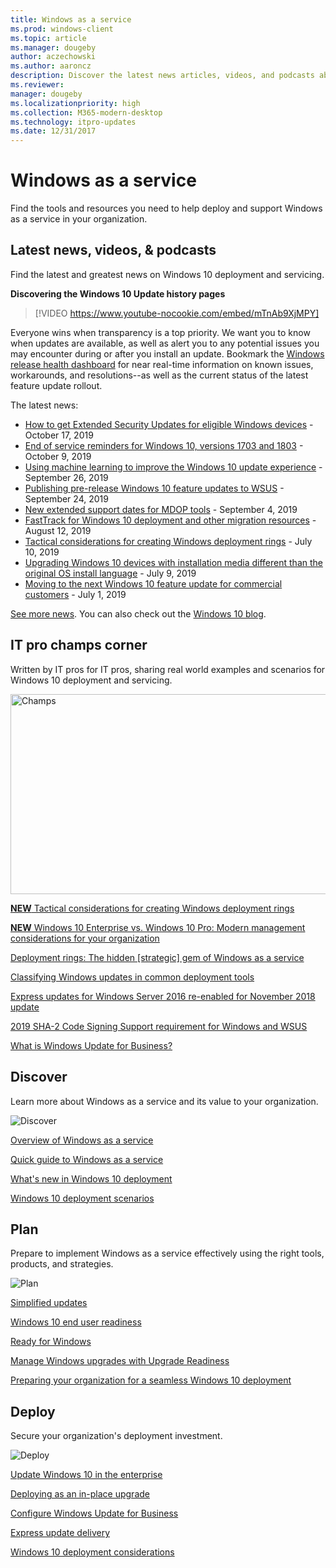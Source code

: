 ```yaml
---
title: Windows as a service
ms.prod: windows-client
ms.topic: article
ms.manager: dougeby
author: aczechowski
ms.author: aaroncz
description: Discover the latest news articles, videos, and podcasts about Windows as a service. Find resources for using Windows as a service within your organization.
ms.reviewer: 
manager: dougeby
ms.localizationpriority: high
ms.collection: M365-modern-desktop
ms.technology: itpro-updates
ms.date: 12/31/2017
---
```


# Windows as a service

Find the tools and resources you need to help deploy and support Windows as a service in your organization.

## Latest news, videos, & podcasts

Find the latest and greatest news on Windows 10 deployment and servicing.

**Discovering the Windows 10 Update history pages**
> [!VIDEO https://www.youtube-nocookie.com/embed/mTnAb9XjMPY]

Everyone wins when transparency is a top priority. We want you to know when updates are available, as well as alert you to any potential issues you may encounter during or after you install an update. Bookmark the [Windows release health dashboard](/windows/release-health/) for near real-time information on known issues, workarounds, and resolutions--as well as the current status of the latest feature update rollout.

The latest news:

- [How to get Extended Security Updates for eligible Windows devices](https://techcommunity.microsoft.com/t5/Windows-IT-Pro-Blog/How-to-get-Extended-Security-Updates-for-eligible-Windows/ba-p/917807) - October 17, 2019
- [End of service reminders for Windows 10, versions 1703 and 1803](https://techcommunity.microsoft.com/t5/Windows-IT-Pro-Blog/End-of-service-reminders-for-Windows-10-versions-1703-and-1803/ba-p/903715) - October 9, 2019
- [Using machine learning to improve the Windows 10 update experience](https://techcommunity.microsoft.com/t5/Windows-IT-Pro-Blog/Using-machine-learning-to-improve-the-Windows-10-update/ba-p/877860) - September 26, 2019
- [Publishing pre-release Windows 10 feature updates to WSUS](https://techcommunity.microsoft.com/t5/Windows-IT-Pro-Blog/Publishing-pre-release-Windows-10-feature-updates-to-WSUS/ba-p/845054) - September 24, 2019
- [New extended support dates for MDOP tools](https://techcommunity.microsoft.com/t5/Windows-IT-Pro-Blog/New-extended-support-dates-for-MDOP-tools/ba-p/837312) - September 4, 2019
- [FastTrack for Windows 10 deployment and other migration resources](https://techcommunity.microsoft.com/t5/Windows-IT-Pro-Blog/FastTrack-for-Windows-10-deployment-and-other-migration/ba-p/800406) - August 12, 2019
- [Tactical considerations for creating Windows deployment rings](https://techcommunity.microsoft.com/t5/Windows-IT-Pro-Blog/Tactical-considerations-for-creating-Windows-deployment-rings/ba-p/746979) - July 10, 2019
- [Upgrading Windows 10 devices with installation media different than the original OS install language](https://techcommunity.microsoft.com/t5/Windows-IT-Pro-Blog/Upgrading-Windows-10-devices-with-installation-media-different/ba-p/746126) - July 9, 2019
- [Moving to the next Windows 10 feature update for commercial customers](https://techcommunity.microsoft.com/t5/Windows-IT-Pro-Blog/Moving-to-the-next-Windows-10-feature-update-for-commercial/ba-p/732968) - July 1, 2019


[See more news](waas-morenews.md). You can also check out the [Windows 10 blog](https://techcommunity.microsoft.com/t5/Windows-10-Blog/bg-p/Windows10Blog).

## IT pro champs corner
Written by IT pros for IT pros, sharing real world examples and scenarios for Windows 10 deployment and servicing.

<img src="images/champs-2.png" alt="Champs" width="640" height="320">

[**NEW** Tactical considerations for creating Windows deployment rings](https://techcommunity.microsoft.com/t5/Windows-IT-Pro-Blog/Tactical-considerations-for-creating-Windows-deployment-rings/ba-p/746979)

[**NEW** Windows 10 Enterprise vs. Windows 10 Pro: Modern management considerations for your organization](https://techcommunity.microsoft.com/t5/Windows-IT-Pro-Blog/Windows-10-Enterprise-vs-Windows-10-Pro-Modern-management/ba-p/720445)

[Deployment rings: The hidden [strategic] gem of Windows as a service](https://techcommunity.microsoft.com/t5/Windows-IT-Pro-Blog/Deployment-rings-The-hidden-strategic-gem-of-Windows-as-a/ba-p/659622)

[Classifying Windows updates in common deployment tools](https://techcommunity.microsoft.com/t5/Windows-IT-Pro-Blog/Classifying-Windows-updates-in-common-deployment-tools/ba-p/331175)

[Express updates for Windows Server 2016 re-enabled for November 2018 update](/windows-server/get-started/express-updates)

[2019 SHA-2 Code Signing Support requirement for Windows and WSUS](https://support.microsoft.com/help/4472027/)

[What is Windows Update for Business?](waas-manage-updates-wufb.md)

## Discover

Learn more about Windows as a service and its value to your organization.

<img src="images/discover-land.png" alt="Discover">

[Overview of Windows as a service](waas-overview.md)

[Quick guide to Windows as a service](waas-quick-start.md)


[What's new in Windows 10 deployment](../deploy-whats-new.md)

[Windows 10 deployment scenarios](/windows/deployment/windows-10-deployment-scenarios)</font>

## Plan

Prepare to implement Windows as a service effectively using the right tools, products, and strategies.

<img src="images/plan-land.png" alt="Plan" />

[Simplified updates](https://www.microsoft.com/windowsforbusiness/simplified-updates)

[Windows 10 end user readiness](https://www.microsoft.com/itpro/windows-10/end-user-readiness)

[Ready for Windows](https://developer.microsoft.com/windows/ready-for-windows#/)

[Manage Windows upgrades with Upgrade Readiness](/mem/configmgr/desktop-analytics/overview)

[Preparing your organization for a seamless Windows 10 deployment](https://www.microsoft.com/itshowcase/windows10deployment)

## Deploy

Secure your organization's deployment investment.

<img src="images/deploy-land.png" alt="Deploy" />

[Update Windows 10 in the enterprise](index.md)

[Deploying as an in-place upgrade](https://www.microsoft.com/itshowcase/Article/Content/668/Deploying-Windows-10-at-Microsoft-as-an-inplace-upgrade)

[Configure Windows Update for Business](waas-configure-wufb.md)

[Express update delivery](../do/waas-optimize-windows-10-updates.md#express-update-delivery)

[Windows 10 deployment considerations](../planning/windows-10-deployment-considerations.md)
